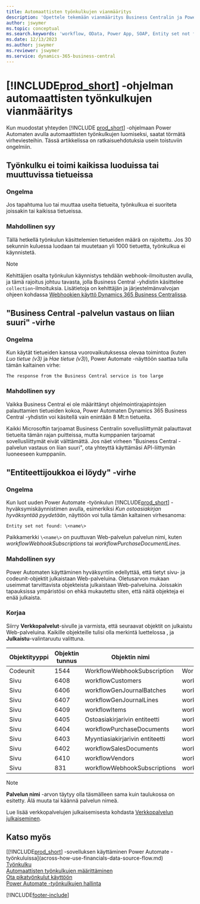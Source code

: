 ```yaml
---
title: Automaattisten työnkulkujen vianmääritys
description: 'Opettele tekemään vianmääritys Business Centralin ja Power Automaten väliselle yhteydelle, kun rakennat automaattista työnkulkua.'
author: jswymer
ms.topic: conceptual
ms.search.keywords: 'workflow, OData, Power App, SOAP, Entity set not found, workflowWebhookSubscriptions, Power Automate,'
ms.date: 12/13/2023
ms.author: jswymer
ms.reviewer: jswymer
ms.service: dynamics-365-business-central
---
```


# <a name="troubleshoot-your--automated-workflows"></a>[!INCLUDE[prod_short](includes/prod_short.md)] -ohjelman automaattisten työnkulkujen vianmääritys

Kun muodostat yhteyden [!INCLUDE [prod_short](includes/prod_short.md)] -ohjelmaan Power Automaten avulla automaattisten työnkulkujen luomiseksi, saatat törmätä virheviesteihin. Tässä artikkelissa on ratkaisuehdotuksia usein toistuviin ongelmiin.

## <a name="flow-doesnt-run-on-all-records-created-or-changed"></a>Työnkulku ei toimi kaikissa luoduissa tai muuttuvissa tietueissa

### <a name="problem"></a>Ongelma

Jos tapahtuma luo tai muuttaa useita tietueita, työnkulkua ei suoriteta joissakin tai kaikissa tietueissa.

### <a name="possible-cause"></a>Mahdollinen syy

Tällä hetkellä työnkulun käsittelemien tietueiden määrä on rajoitettu. Jos 30 sekunnin kuluessa luodaan tai muutetaan yli 1000 tietuetta, työnkulkua ei käynnistetä.

> [!NOTE]
> Kehittäjien osalta työnkulun käynnistys tehdään webhook-ilmoitusten avulla, ja tämä rajoitus johtuu tavasta, jolla Business Central -yhdistin käsittelee `collection`-ilmoituksia. Lisätietoja on kehittäjän ja järjestelmänvalvojan ohjeen kohdassa [Webhookien käyttö Dynamics 365 Business Centralissa](/dynamics365/business-central/dev-itpro/api-reference/v2.0/dynamics-subscriptions#notes-for-power-automate-flows).

## <a name="the-response-from-the-business-central-service-is-too-large-error"></a>"Business Central -palvelun vastaus on liian suuri" -virhe

### <a name="problem-1"></a>Ongelma

Kun käytät tietueiden kanssa vuorovaikutuksessa olevaa toimintoa (kuten *Luo tietue (v3)* ja *Hae tietue (v3)*), Power Automate -näyttöön saattaa tulla tämän kaltainen virhe:

`The response from the Business Central service is too large`

### <a name="possible-cause-1"></a>Mahdollinen syy

Vaikka Business Central ei ole määrittänyt ohjelmointirajapintojen palauttamien tietueiden kokoa, Power Automaten Dynamics 365 Business Central -yhdistin voi käsitellä vain enintään 8 Mt:n tietueita.

Kaikki Microsoftin tarjoamat Business Centralin sovellusliittymät palauttavat tietueita tämän rajan puitteissa, mutta kumppanien tarjoamat sovellusliittymät eivät välttämättä. Jos näet virheen "Business Central -palvelun vastaus on liian suuri", ota yhteyttä käyttämäsi API-liittymän luoneeseen kumppaniin.

## <a name="entity-set-not-found-error"></a>"Entiteettijoukkoa ei löydy" -virhe

### <a name="problem-2"></a>Ongelma

Kun luot uuden Power Automate -työnkulun [!INCLUDE[prod_short](includes/prod_short.md)] -hyväksymiskäynnistimen avulla, esimerkiksi *Kun ostoasiakirjan hyväksyntää pyydetään*, näyttöön voi tulla tämän kaltainen virhesanoma:

`Entity set not found: \<name\>`

Paikkamerkki `\<name\>` on puuttuvan Web-palvelun palvelun nimi, kuten *workflowWebhookSubscriptions* tai *workflowPurchaseDocumentLines*.

### <a name="possible-cause-2"></a>Mahdollinen syy

Power Automaten käyttäminen hyväksyntiin edellyttää, että tietyt sivu- ja codeunit-objektit julkaistaan Web-palveluina. Oletusarvon mukaan useimmat tarvittavista objekteista julkaistaan Web-palveluina. Joissakin tapauksissa ympäristösi on ehkä mukautettu siten, että näitä objekteja ei enää julkaista.

### <a name="fix"></a>Korjaa

Siirry **Verkkopalvelut**-sivulle ja varmista, että seuraavat objektit on julkaistu Web-palveluina. Kaikille objekteille tulisi olla merkintä luettelossa , ja **Julkaistu**-valintaruutu valittuna.  

| Objektityyppi | Objektin tunnus | Objektin nimi | Palvelun nimi |
|--|--|--|--|
| Codeunit | 1544 | WorkflowWebhookSubscription | WorkflowActionResponse |
| Sivu | 6408 | workflowCustomers | workflowCustomers |
| Sivu | 6406 | workflowGenJournalBatches | workflowGenJournalBatches |
| Sivu | 6407 | workflowGenJournalLines | workflowGenJournalLines |
| Sivu | 6409 | workflowItems | workflowItems |
| Sivu | 6405 | Ostoasiakirjarivin entiteetti | workflowPurchaseDocumentLines |
| Sivu | 6404 | workflowPurchaseDocuments | workflowPurchaseDocuments |
| Sivu | 6403 | Myyntiasiakirjarivin entiteetti | workflowSalesDocumentLines |
| Sivu | 6402 | workflowSalesDocuments | workflowSalesDocuments |
| Sivu | 6410 | workflowVendors | workflowVendors |
| Sivu | 831 | workflowWebhookSubscriptions | workflowWebhookSubscriptions |

> [!NOTE]
> **Palvelun nimi** -arvon täytyy olla täsmälleen sama kuin taulukossa on esitetty. Älä muuta tai käännä palvelun nimeä.

Lue lisää verkkopalvelujen julkaisemisesta kohdasta [Verkkopalvelun julkaiseminen](across-how-publish-web-service.md).

## <a name="see-also"></a>Katso myös

[[!INCLUDE[prod_short](includes/prod_short.md)] -sovelluksen käyttäminen Power Automate -työnkuluissa](across-how-use-financials-data-source-flow.md)  
[Työnkulku](across-workflow.md)  
[Automaattisten työnkulkujen määrittäminen](/dynamics365/business-central/dev-itpro/powerplatform/automate-workflows)  
[Ota pikatyönkulut käyttöön](/dynamics365/business-central/dev-itpro/powerplatform/instant-flows)  
[Power Automate -työnkulkujen hallinta](/dynamics365/business-central/dev-itpro/powerplatform/manage-power-automate-flows)  

[!INCLUDE[footer-include](includes/footer-banner.md)]
